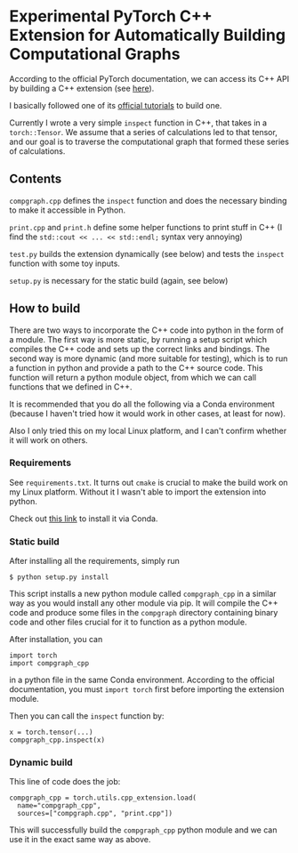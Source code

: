 # Experimental PyTorch C++ Extension for Automatically Building Computational Graphs

According to the official PyTorch documentation, we can access its C++ API by
building a C++ extension (see [here](https://pytorch.org/cppdocs/)).

I basically followed one of its [official tutorials](https://pytorch.org/tutorials/advanced/cpp_extension.html)
to build one.

Currently I wrote a very simple `inspect` function in C++, that takes in a `torch::Tensor`.
We assume that a series of calculations led to that tensor, and our goal is to
traverse the computational graph that formed these series of calculations.

## Contents

`compgraph.cpp` defines the `inspect` function and does the necessary binding
 to make it accessible in Python.

`print.cpp` and `print.h` define some helper functions to print stuff in C++ (I
find the `std::cout << ... << std::endl;` syntax very annoying)

`test.py` builds the extension dynamically (see below) and tests the `inspect` function
with some toy inputs.

`setup.py` is necessary for the static build (again, see below)

## How to build

There are two ways to incorporate the C++ code into python in the form of a
module. The first way is more static, by running a setup script which compiles
the C++ code and sets up the correct links and bindings. The second way is
more dynamic (and more suitable for testing), which is to run a function in
python and provide a path to the C++ source code. This function will return
a python module object, from which we can call functions that we defined in C++.

It is recommended that you do all the following via a Conda environment (because
I haven't tried how it would work in other cases, at least for now).

Also I only tried this on my local Linux platform, and I can't confirm whether
it will work on others.

### Requirements

See `requirements.txt`. It turns out `cmake` is crucial to make the build work
on my Linux platform. Without it I wasn't able to import the extension into python.

Check out [this link](https://anaconda.org/anaconda/cmake)
to install it via Conda.

### Static build

After installing all the requirements, simply run
```
$ python setup.py install
```
This script installs a new python module called `compgraph_cpp` in a similar
way as you would install any other module via pip. It will compile the C++
code and produce some files in the `compgraph` directory containing binary code
and other files crucial for it to function as a python module.


After installation, you can
```
import torch
import compgraph_cpp
```
in a python file in the same Conda environment. According to the official
documentation, you must `import torch` first before importing the extension
module.

Then you can call the `inspect` function by:
```
x = torch.tensor(...)
compgraph_cpp.inspect(x)
```

### Dynamic build

This line of code does the job:
```
compgraph_cpp = torch.utils.cpp_extension.load(
  name="compgraph_cpp",
  sources=["compgraph.cpp", "print.cpp"])
```
This will successfully build the `compgraph_cpp` python module and
we can use it in the exact same way as above.
